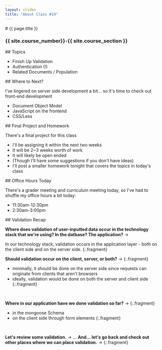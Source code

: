 ```yaml
---
layout: slides
title: "About Class #19"
---
```

<section markdown="block" class="intro-slide">
# {{ page.title }}

### {{ site.course_number}}-{{ site.course_section }}

<p><small></small></p>
</section>

<section markdown="block">
## Topics

* Finish Up Validation
* Authentication (!)
* Related Documents / Population

</section>

<section markdown="block">
## Where to Next?

I've lingered on server side development a bit... so it's time to check out front-end development

* Document Object Model
* JavaScript on the frontend
* CSS/Less

</section>

<section markdown="block">
## Final Project and Homework

There's a final project for this class

* I'll be assigning it within the next two weeks
* It will be 2~3 weeks worth of work
* It will likely be open ended 
* (Though I'll have some suggestions if you don't have ideas)
* I'll post a smaller homework tonight that covers the topics in today's class
</section>

<section markdown="block">
## Office Hours Today

There's a grader meeting and curriculum meeting today, so I've had to shuffle my office hours a bit today:

* 11:30am-12:30pm
* 2:30am-3:00pm
</section>

<section markdown="block">
## Validation Recap

__Where does validation of user-inputted data occur in the technology stack that we're using? In the datbase? The application?__ &rarr;

In our technology stack, validation occurs in the application layer - both on the client side and on the server side.
{:.fragment}

__Should validation occur on the client, server, or both?__ &rarr;
{:.fragment}

* minimally, it should be done on the server side since requests can originate from clients that aren't browsers
* ideally, validation would be done on both the server and client side
{:.fragment}

<br>

__Where in our application have we done validation so far?__ &rarr;
{:.fragment}

* in the mongoose Schema
* on the client side through form elements
{:.fragment}

<br>

__Let's review some validation.__ &rarr; ...  __And... let's go back and check out other places where we can place validation.__ &rarr;
{:.fragment}
</section>
